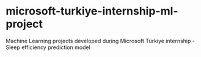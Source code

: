 # microsoft-turkiye-internship-ml-project
Machine Learning projects developed during Microsoft Türkiye internship - Sleep efficiency prediction model
